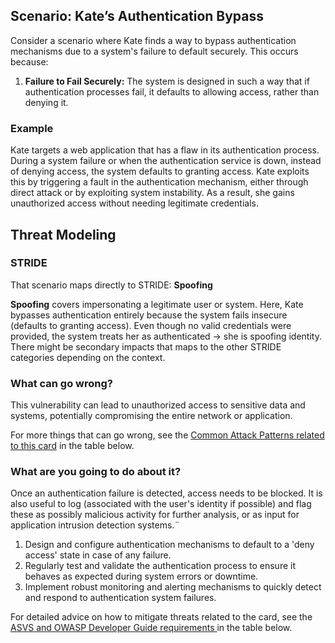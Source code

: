 ## Scenario: Kate’s Authentication Bypass

Consider a scenario where Kate finds a way to bypass authentication mechanisms due to a system's failure to default securely. This occurs because:

1. **Failure to Fail Securely:** The system is designed in such a way that if authentication processes fail, it defaults to allowing access, rather than denying it.

### Example

Kate targets a web application that has a flaw in its authentication process. During a system failure or when the authentication service is down, instead of denying access, the system defaults to granting access. Kate exploits this by triggering a fault in the authentication mechanism, either through direct attack or by exploiting system instability. As a result, she gains unauthorized access without needing legitimate credentials.

## Threat Modeling

### STRIDE

That scenario maps directly to STRIDE: **Spoofing**

**Spoofing** covers impersonating a legitimate user or system.
Here, Kate bypasses authentication entirely because the system fails insecure (defaults to granting access).
Even though no valid credentials were provided, the system treats her as authenticated → she is spoofing identity. There might be secondary impacts that maps to the other STRIDE categories depending on the context.

### What can go wrong?

This vulnerability can lead to unauthorized access to sensitive data and systems, potentially compromising the entire network or application.

For more things that can go wrong, see the [Common Attack Patterns related to this card](#mapping 'Common Attack Patterns related to this card [internal]') in the table below.

### What are you going to do about it?

Once an authentication failure is detected, access needs to be blocked. It is also useful to log (associated with the user's identity if possible) and flag these as possibly malicious activity for further analysis, or as input for application intrusion detection systems.¨

1. Design and configure authentication mechanisms to default to a 'deny access' state in case of any failure.
2. Regularly test and validate the authentication process to ensure it behaves as expected during system errors or downtime.
3. Implement robust monitoring and alerting mechanisms to quickly detect and respond to authentication system failures.

For detailed advice on how to mitigate threats related to the card, see the [ASVS and OWASP Developer Guide requirements ](#mapping 'ASVS and OWASP Developer Guide requirements [internal]') in the table below.
